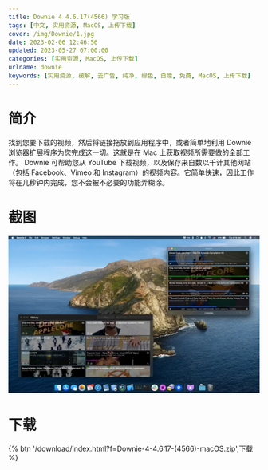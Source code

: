 ```yaml
---
title: Downie 4 4.6.17(4566) 学习版
tags: [中文, 实用资源, MacOS, 上传下载]
cover: /img/Downie/1.jpg
date: 2023-02-06 12:46:56
updated: 2023-05-27 07:00:00
categories: [实用资源, MacOS, 上传下载]
urlname: downie
keywords: [实用资源, 破解, 去广告, 纯净, 绿色, 白嫖, 免费, MacOS, 上传下载]
---
```


# 简介

找到您要下载的视频，然后将链接拖放到应用程序中，或者简单地利用 Downie 浏览器扩展程序为您完成这一切。这就是在 Mac 上获取视频所需要做的全部工作。 Downie 可帮助您从 YouTube 下载视频，以及保存来自数以千计其他网站（包括 Facebook、Vimeo 和 Instagram）的视频内容。它简单快速，因此工作将在几秒钟内完成，您不会被不必要的功能弄糊涂。

# 截图

![](/img/Downie/2.webp)

# 下载

{% btn '/download/index.html?f=Downie-4-4.6.17-(4566)-macOS.zip',下载 %}
